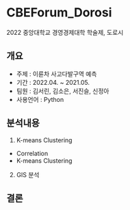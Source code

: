 # CBEForum_Dorosi
2022 중앙대학교 경영경제대학 학술제, 도로시

## 개요
* 주제 : 이륜차 사고다발구역 예측
* 기간 : 2022.04. ~ 2021.05.
* 팀원 : 김서린, 김소은, 서진슬, 신정아
* 사용언어 : Python

## 분석내용  
1. K-means Clustering  
* Correlation
* K-means Clustering  
2. GIS 분석  

## 결론
